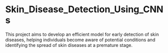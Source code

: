 # Skin_Disease_Detection_Using_CNNs

This project aims to develop an efficient model for early detection of skin diseases, helping individuals become aware of potential conditions and identifying the spread of skin diseases at a premature stage.
